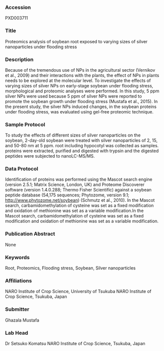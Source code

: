 ### Accession
PXD003711

### Title
Proteomics analysis of soybean root exposed to varying sizes of silver nanoparticles under flooding stress

### Description
Because of the tremendous use of NPs in the agricultural sector (Vernikov et al., 2009) and their interactions with the plants, the effect of NPs in plants needs to be explored at the molecular level. To investigate the effects of varying sizes of silver NPs on early-stage soybean under flooding stress, morphological and proteomic analyses were performed. In this study, 5 ppm silver NPs were used because 5 ppm of silver NPs were reported to promote the soybean growth under flooding stress (Mustafa et al., 2015). In the present study, the silver NPs induced changes, in the soybean proteins under flooding stress, was evaluated using gel-free proteomic technique.

### Sample Protocol
To study the effects of different sizes of silver nanoparticles on the soybean, 2-day-old soybean were treated with silver nanoparticles of 2, 15, and 50-80 nm at 5 ppm. root including hypocotyl was collected as samples. proteins were extracted, purified and digested with trypsin and the digested peptides were subjected to nanoLC-MS/MS.

### Data Protocol
Identification of proteins was performed using the Mascot search engine (version 2.5.1; Matrix Science, London, UK) and Proteome Discoverer software (version 1.4.0.288; Thermo Fisher Scientific) against a soybean peptide database (54,175 sequences; Phytozome, version 9.1; http://www.phytozome.net/soybean) (Schmutz et al., 2010). In the Mascot search, carbamidomethylation of cysteine was set as a fixed modification and oxidation of methionine was set as a variable modification.In the Mascot search, carbamidomethylation of cysteine was set as a fixed modification and oxidation of methionine was set as a variable modification.

### Publication Abstract
None

### Keywords
Root, Proteomics, Flooding stress, Soybean, Silver nanoparticles

### Affiliations
NARO Institute of Crop Science, University of Tsukuba
NARO Institute of Crop Science, Tsukuba, Japan

### Submitter
Ghazala Mustafa

### Lab Head
Dr Setsuko Komatsu
NARO Institute of Crop Science, Tsukuba, Japan


